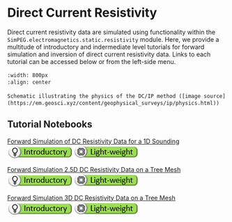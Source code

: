 Direct Current Resistivity
======================

Direct current resistivity data are simulated using functionality within the ``SimPEG.electromagnetics.static.resistivity`` module. Here, we provide a multitude of introductory and indermediate level tutorials for forward simulation and inversion of direct current resistivity data. Links to each tutorial can be accessed below or from the left-side menu.

```{figure} ../assets/dcip_physics.png
:width: 800px
:align: center

Schematic illustrating the physics of the DC/IP method ([image source](https://em.geosci.xyz/content/geophysical_surveys/ip/physics.html))
```

## Tutorial Notebooks

[Forward Simulation of DC Resistivity Data for a 1D Sounding](05-dcr/fwd_dcr_1d)
<br />
![](../assets/icon_introductory_small.png) ![](../assets/icon_lightweight_small.png)
<br />

[Forward Simulation 2.5D DC Resistivity Data on a Tree Mesh](05-dcr/fwd_dcr_2d)
<br />
![](../assets/icon_introductory_small.png) ![](../assets/icon_lightweight_small.png)
<br />

[Forward Simulation 3D DC Resistivity Data on a Tree Mesh](05-dcr/fwd_dcr_3d)
<br />
![](../assets/icon_introductory_small.png) ![](../assets/icon_lightweight_small.png)
<br />
